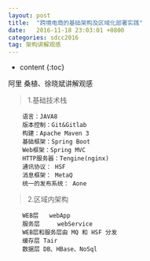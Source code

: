 ```yaml
---
layout: post
title:  "跨境电商的基础架构及区域化部署实践"
date:   2016-11-18 23:03:01 +0800
categories: sdcc2016
tag: 架构讲解观感
---
```


* content
{:toc}


阿里 桑植、徐晓斌讲解观感
>1.基础技术栈

		语言：JAVA8
		版本控制：Git&Gitlab
		构建：Apache Maven 3
		基础框架：Spring Boot
		Web框架：Spring MVC
		HTTP服务器：Tengine(nginx)
		通讯协议： HSF
		消息框架： MetaQ
		统一的发布系统： Aone

>2.区域内架构

		WEB层   webApp 
		服务层 	webService
		WEB层和服务层由 MQ 和 HSF 分发
		缓存层	Tair	
		数据层	DB、HBase、NoSql
	        		
		

[jekyll]:      http://jekyllrb.com
[jekyll-gh]:   https://github.com/jekyll/jekyll
[jekyll-help]: https://github.com/jekyll/jekyll-help
